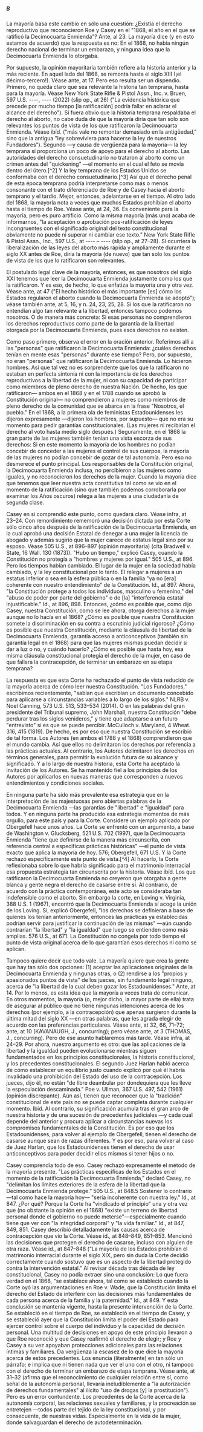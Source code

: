 ##### B  

La mayoría basa este cambio en sólo una cuestión: ¿Existía el derecho reproductivo que reconocieron Roe y Casey en el "1868, el año en el que se ratificó la Decimocuarta Enmienda"? Ante, al 23. La mayoría dice (y en esto estamos de acuerdo) que la respuesta es no: En el 1868, no había ningún derecho nacional de terminar un embarazo, y ninguna idea que la Decimocuarta Enmienda lo otorgaba.  

Por supuesto, la opinión mayoritaria también refiere a la historia anterior y la más reciente. En aquel lado del 1868, se remonta hasta el siglo XIII (¡el décimo-tercero!). Véase ante, at 17. Pero eso resulta ser un dispendio.
Primero, no queda claro que sea relevante la historia tan temprana, hasta para la mayoría. Véase New York State Rifle & Pistol Assn., Inc. v. Bruen, 597 U.S. ----, ---- (2022) (slip op., at 26) ("La evidencia histórica que precede por mucho tiempo [la ratificación] podría fallar en aclarar el alcance del derecho"). Si fuera obvio que la historia temprana respaldaba el derecho al aborto, no cabe duda de que la mayoría diría que tan solo son relevantes los puntos de vista de los que ratificaron la Decimocuarta Enmienda. Véase ibíd. ("más vale no remontar demasiado en la antigüedad," sino que la antigua "ley sobreviviera para hacerse la ley de nuestros Fundadores"). Segundo —y causa de vergüenza para la mayoría— la ley temprana sí proporciona un poco de apoyo para el derecho al aborto. Las autoridades del derecho consuetudinario no trataron al aborto como un crimen antes del "quickening" —el momento en el cual el feto se movía dentro del útero.[^2] Y la ley temprana de los Estados Unidos se conformaba con el derecho consuetudinario.[^3] Así que el derecho penal de esta época temprana podría interpretarse como más o menos consonante con el trato diferenciado de Roe y de Casey hacia el aborto temprano y el tardío. Mejor, entonces, adelantarse en el tiempo. Al otro lado del 1868, la mayoría nota a veces que muchos Estados prohibían el aborto hasta el tiempo de Roe. Véase ante, at 24, 36. Es conveniente para la mayoría, pero es puro artificio. Como la misma mayoría (más uno) acaba de informarnos, "la aceptación o aprobación pos-ratificación de leyes incongruentes con el significado original del texto constitucional obviamente no puede ni superar ni cambiar ese texto." New York State Rifle & Pistol Assn., Inc., 597 U.S., at ---- – ---- (slip op., at 27–28). Si ocurriera la liberalización de las leyes del aborto más rápida y ampliamente durante el siglo XX antes de Roe, diría la mayoría (de nuevo) que tan solo los puntos de vista de los que lo ratificaron son relevantes.  

El postulado legal clave de la mayoría, entonces, es que nosotros del siglo XXI tenemos que leer la Decimocuarta Enmienda justamente como los que la ratificaron. Y es eso, de hecho, lo que enfatiza la mayoría una y otra vez. Véase ante, at 47 ("El hecho histórico el más importante [es] cómo los Estados regularon el aborto cuando la Decimocuarta Enmienda se adoptó"); véase también ante, at 5, 16, y n. 24, 23, 25, 28. Si los que la ratificaron no entendían algo tan relevante a la libertad, entonces tampoco podemos nosotros. O de manera más concreta: Si esas personas no comprendieron los derechos reproductivos como parte de la garantía de la libertad otorgada por la Decimocuarta Enmienda, pues esos derechos no existen.  

Como paso primero, observa el error en la oración anterior. Referimos allí a las "personas" que ratificaron la Decimocuarta Enmienda: ¿cuáles derechos tenían en mente esas "personas" durante ese tiempo? Pero, por supuesto, no eran "personas" que ratificaron la Decimocuarta Enmienda. Lo hicieron hombres. Así que tal vez no es sorprendente que los que la ratificaron no estaban en perfecta sintonía ni con la importancia de los derechos reproductivos a la libertad de la mujer, ni con su capacidad de participar como miembros de pleno derecho de nuestra Nación. De hecho, los que ratificaron— ambos en el 1868 y en el 1788 cuando se aprobó la Constitución original— no comprendieron a mujeres como miembros de pleno derecho de la comunidad que se abarca en la frase "Nosotros, el pueblo." En el 1868, a la primera ola de feministas Estadounidenses les dijeron expresamente —dijeron los hombres, por supuesto— que no era su momento para pedir garantías constitucionales. (Las mujeres ni recibirían el derecho al voto hasta medio siglo después.) Seguramente, en el 1868 la gran parte de las mujeres también tenían una vista escorza de sus derechos: Si en este momento la mayoría de los hombres no podían concebir de conceder a las mujeres el control de sus cuerpos, la mayoría de las mujeres no podían concebir de gozar de tal autonomía. Pero eso no desmerece el punto principal. Los responsables de la Constitución original, la Decimocuarta Enmienda inclusa, no percibieron a las mujeres como iguales, y no reconocieron los derechos de la mujer. Cuando la mayoría dice que tenemos que leer nuestra acta constitutiva tal como se vio en el momento de la ratificación (sino que también podemos corroborarla por examinar los Años oscuros) relega a las mujeres a una ciudadanía de segunda clase.  

Casey en sí comprendió este punto, como quedará claro. Véase infra, at 23–24. Con remordimiento rememoró una decisión dictada por esta Corte sólo cinco años después de la ratificación de la Decimocuarta Enmienda, en la cual aprobó una decisión Estatal de denegar a una mujer la licencia de abogado y además sugirió que la mujer carece de estatus legal sino por su esposo. Véase 505 U.S., at 896–897 (opinión mayoritaria) (cita Bradwell v. State, 16 Wall. 130 (1873)). "Hubo un tiempo," explicó Casey, cuando la Constitución no protegía a "hombres y mujeres por igual." 505 U.S., at 896. Pero los tiempos habían cambiado. El lugar de la mujer en la sociedad había cambiado, y la ley constitucional por lo tanto. El relegar a mujeres a un estatus inferior o sea en la esfera pública o en la familia "ya no [era] coherente con nuestro entendimiento" de la Constitución. Id., at 897. Ahora, "la Constitución protege a todos los individuos, masculino u femenino," del "abuso de poder por parte del gobierno" o de [la] "interferencia estatal injustificable." Id., at 896, 898. Entonces, ¿cómo es posible que, como dijo Casey, nuestra Constitución, como se lee ahora, otorga derechos a la mujer aunque no lo hacía en el 1868? ¿Cómo es posible que nuestra Constitución somete la discriminación en su contra a escrutinio judicial rigoroso? ¿Cómo es posible que nuestra Constitución, mediante la cláusula de libertad de la Decimocuarta Enmienda, garantía acceso a anticonceptivos (también sin garantía legal en el 1868) para que las mujeres mismas puedan decidir si dar a luz o no, y cuándo hacerlo? ¿Cómo es posible que hasta hoy, esa misma cláusula constitucional protegía el derecho de la mujer, en caso de que fallara la contracepción, de terminar un embarazo en su etapa temprana?  

La respuesta es que esta Corte ha rechazado el punto de vista reducido de la mayoría acerca de cómo leer nuestra Constitución. "Los Fundadores," escribimos recientemente, "sabían que escribían un documento concebido para aplicarse a circunstancias variables a lo largo de los siglos." NLRB v. Noel Canning, 573 U.S. 513, 533–534 (2014). O en las palabras del gran presidente del Tribunal supremo, John Marshall, nuestra Constitución "debe perdurar tras los siglos venideros," y tiene que adaptarse a un futuro "entrevisto" si es que se puede percibir. McCulloch v. Maryland, 4 Wheat. 316, 415 (1819). De hecho, es por eso que nuestra Constitución se escribió de tal forma. Los Autores (en ambos el 1788 y el 1868) comprendieron que el mundo cambia. Así que ellos no delimitaron los derechos por referencia a las prácticas actuales. Al contrario, los Autores delimitaron los derechos en términos generales, para permitir la evolución futura de su alcance y significado. Y a lo largo de nuestra historia, esta Corte ha aceptado la invitación de los Autores. Se ha mantenido fiel a los principios de los Autores por aplicarlos en nuevas maneras que corresponden a nuevos entendimientos y condiciones sociales.  

En ninguna parte ha sido más prevalente esa estrategia que en la interpretación de las majestuosas pero abiertas palabras de la Decimocuarta Enmienda —las garantías de "libertad" e "igualdad" para todos. Y en ninguna parte ha producido esa estrategia momentos de más orgullo, para este país y para la Corte. Considere un ejemplo aplicado por Obergefell hace unos años. La Corte se enfrentó con un argumento, a base de Washington v. Glucksberg, 521 U.S. 702 (1997), que la Decimocuarta Enmienda "tiene que definirse de la manera más circunscrita, con referencia central a especificas prácticas históricas" —el punto de vista exacto que aplica la mayoría de hoy. 576; Obergefell, 671 U.S. Y la Corte rechazó específicamente este punto de vista.[^4] Al hacerlo, la Corte reflexionaba sobre lo que habría significado para el matrimonio interracial esa propuesta estrategia tan circunscrita por la historia. Véase ibíd. Los que ratificaron la Decimocuarta Enmienda no creyeron que otorgaba a gente blanca y gente negra el derecho de casarse entre sí. Al contrario, de acuerdo con la práctica contemporánea, este acto se consideraba tan indefensible como el aborto. Sin embargo la corte, en Loving v. Virginia, 388 U.S. 1 (1967), encontró que la Decimocuarta Enmienda sí acoge la unión de los Loving. Si, explicó Obergefell, "los derechos se definieran a base de quienes los tenían anteriormente, entonces las prácticas ya establecidas podrían servir para justificar la continuación de las mismas" —aún cuando contrarían "la libertad" y "la igualdad" que luego se entienden como más amplias. 576 U.S., at 671. La Constitución no congela por todo tiempo el punto de vista original acerca de lo que garantían esos derechos ni como se aplican.  

Tampoco quiere decir que todo vale. La mayoría quiere que crea la gente que hay tan sólo dos opciones: (1) aceptar las aplicaciones originales de la Decimocuarta Enmienda y ningunas otras, o (2) rendirse a los "propios y apasionados puntos de vista" de los jueces, sin fundamento legal ninguno, acerca de "la libertad de la cual deben gozar los Estadounidenses." Ante, at 14. Por lo menos, es esta idea que la mayoría a veces trata de comunicar. En otros momentos, la mayoría (o, mejor dicho, la mayor parte de ella) trata de asegurar al público que no tiene ningunas intenciones acerca de los derechos (por ejemplo, a la contracepción) que apenas surgieron durante la última mitad del siglo XX —en otras palabras, que les agrada elegir de acuerdo con las preferencias particulares. Véase ante, at 32, 66, 71–72; ante, at 10 (KAVANAUGH, J., concurring); pero véase ante, at 3 (THOMAS, J., concurring). Pero de ese asunto hablaremos más tarde. Véase infra, at 24–29. Por ahora, nuestro argumento es otro: que las aplicaciones de la libertad y la igualdad pueden evolucionarse mientras siguen fundamentados en los principios constitucionales, la historia constitucional, y los precedentes constitucionales. El segundo Juez Harlan habló acerca de cómo establecer un equilibrio justo cuando explicó por qué él habría invalidado una prohibición del Estado del uso de la contracepción. Los jueces, dijo él, no están "de libre deambular por dondequiera que les lleve la especulación descaminada." Poe v. Ullman, 367 U.S. 497, 542 (1961) (opinión discrepante). Aún así, tienen que reconocer que la "tradición" constitucional de este país no se puede captar completa durante cualquier momento. Ibíd. Al contrario, su significación acumula tras el gran arco de nuestra historia y de una sucesión de precedentes judiciales —y cada cual depende del anterior y procura aplicar a circunstancias nuevas los compromisos fundamentales de la Constitución. Es por eso que los Estadounidenses, para volver al ejemplo de Obergefell, tienen el derecho de casarse aunque sean de razas diferentes. Y es por eso, para volver al caso de Juez Harlan, que los Estadounidenses tienen el derecho de usar anticonceptivos para poder decidir ellos mismos si tener hijos o no.  

Casey comprendía todo de eso. Casey rechazó expresamente el método de la mayoría presente. "Las prácticas especificas de los Estados en el momento de la ratificación la Decimocuarta Enmienda," declaró Casey, no "delimitan los límites exteriores de la esfera de la libertad que la Decimocuarta Enmienda protege.” 505 U.S., at 848.5 Sostener lo contrario —tal como hace la mayoría hoy— "sería incoherente con nuestra ley." Id., at 847. ¿Por qué? Porque la Corte ha "vindicado el principio" una y otra vez que (no obstante la opinión en el 1868) "existe un terreno de libertad personal donde el gobierno no puede meterse"—especialmente cuando tiene que ver con "la integridad corporal" y "la vida familiar." Id., at 847, 849, 851. Casey describió detalladamente las causas acerca de contracepción que vio la Corte. Véase id., at 848–849, 851–853. Mencionó las decisiones que protegen el derecho de casarse, incluso con alguien de otra raza. Véase id., at 847–848 (“La mayoría de los Estados prohibían el matrimonio interracial durante el siglo XIX, pero sin duda la Corte decidió correctamente cuando sostuvo que es un aspecto de la libertad protegido contra la intervención estatal." Al revisar década tras década de ley constitucional, Casey no podía extraer sino una conclusión: Lo que fuera verdad en el 1868, "se establece ahora, tal como se estableció cuando la Corte oyó las argumentaciones en Roe v. Wade, que la Constitución limita el derecho del Estado de interferir con las decisiones más fundamentales de cada persona acerca de la familia y la paternidad." Id., at 849. Y esta conclusión se mantenía vigente, hasta la presente intervención de la Corte. Se estableció en el tiempo de Roe, se estableció en el tiempo de Casey, y se estableció ayer que la Constitución limita el poder del Estado para ejercer control sobre el cuerpo del individuo y la capacidad de decisión personal. Una multitud de decisiones en apoyo de este principio llevaron a que Roe reconoció y que Casey reafirmó el derecho de elegir; y Roe y Casey a su vez apoyaban protecciones adicionales para las relaciones íntimas y familiares. Da vergüenza la escasez de lo que dice la mayoría acerca de estos precedentes. Los enuncia (literalmente) en tan sólo un párrafo; e implica que ni tienen nada que ver el uno con el otro, ni tampoco con el derecho de terminar un embarazo de etapa temprana. Véase ante, at 31–32 (afirma que el reconocimiento de cualquier relación entre sí,  como señal de la autonomía personal, llevaría ineludiblemente a  "la autorización de derechos fundamentales" al ilícito "uso de drogas [y] la prostitución"). Pero es un error contundente. Los precedentes de la Corte acerca de la autonomía corporal, las relaciones sexuales y familiares, y la procreación se entretejen —todos parte del tejido de la ley constitucional, y por consecuente, de nuestras vidas. Especialmente en la vida de la mujer, donde salvaguardan el derecho de autodeterminación.  

